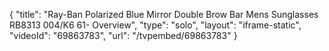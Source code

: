 {
    "title": "Ray-Ban Polarized Blue Mirror Double Brow Bar Mens Sunglasses RB8313 004\/K6 61- Overview",
    "type": "solo",
    "layout": "iframe-static",
    "videoId": "69863783",
    "url": "\/tvpembed\/69863783"
}